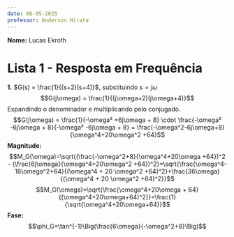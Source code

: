 ```yaml
---
date: 06-05-2025
professor: Anderson Hirata
---
```

**Nome:** Lucas Ekroth
# Lista 1 - Resposta em Frequência
**1.** $G(s) = \frac{1}{(s+2)(s+4)}$, substituindo $s = j\omega$
$$G(j\omega) = \frac{1}{(j\omega+2)(j\omega+4)}$$Expandindo o denominador e multiplicando pelo conjugado. $$G(j\omega) = \frac{1}{-\omega² +6j\omega + 8} \cdot \frac{-\omega² -6j\omega + 8}{-\omega² -6j\omega + 8} = \frac{-\omega^2-6j\omega+8}{\omega^4+20\omega^2 +64}$$
**Magnitude:** $$M_G(\omega)=\sqrt{(\frac{-\omega^2+8}{\omega^4+20\omega +64})^2 - (\frac{6j\omega}{\omega^4+20\omega^2 +64})^2}=\sqrt{\frac{\omega^4-16\omega^2+64}{(\omega^4 + 20 \omega^2 +64)^2}+\frac{36\omega}{(\omega^4 + 20 \omega^2 +64)^2}}$$
$$M_G(\omega)=\sqrt{\frac{\omega^4+20\omega + 64}{(\omega^4+20\omega+64)^2}}=\frac{1}{\sqrt{\omega^4+20\omega+64}}$$
**Fase:**
$$\phi_G=\tan^{-1}\Big(\frac{6\omega}{-\omega^2+8}\Big)$$
